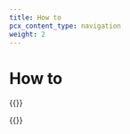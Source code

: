 ```yaml
---
title: How to
pcx_content_type: navigation
weight: 2
---
```


# How to

{{<render file="_using-api.md">}}

{{<directory-listing>}}
